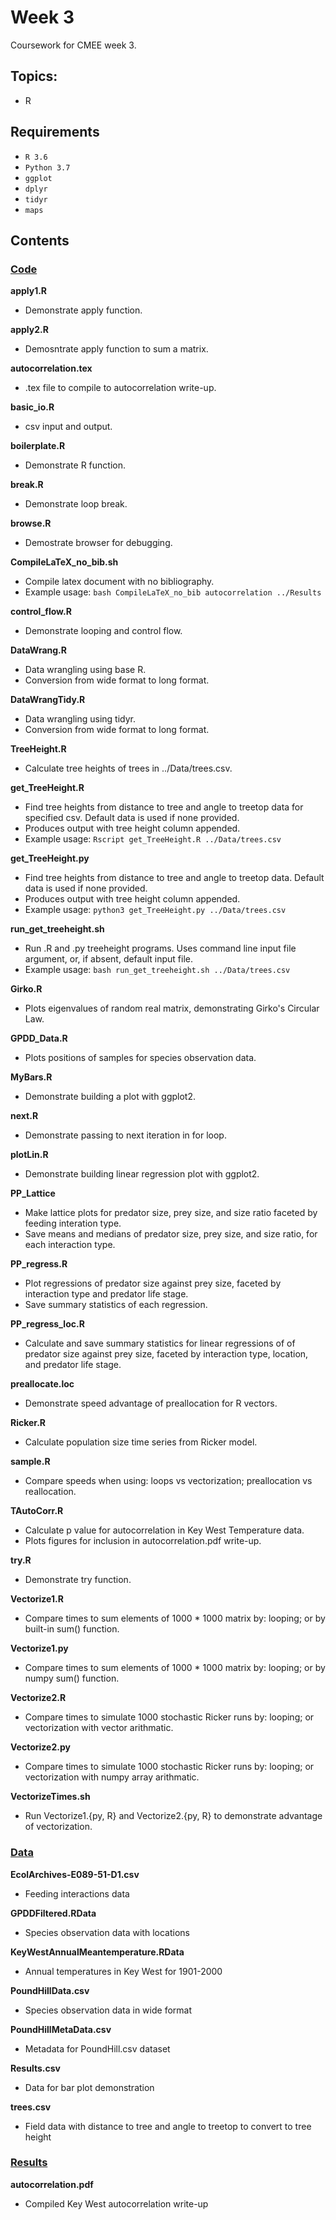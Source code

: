 # Week 3
Coursework for CMEE week 3.
## Topics:
* R

## Requirements
* `R 3.6`
* `Python 3.7`
* `ggplot`
* `dplyr`
* `tidyr`
* `maps`

## Contents
### [Code](https://github.com/SamT123/CMEECoursework/tree/master/Week3/Code)
**apply1.R**
* Demonstrate apply function.

**apply2.R**
* Demosntrate apply function to sum a matrix.

**autocorrelation.tex**
* .tex file to compile to autocorrelation write-up.

**basic_io.R**
* csv input and output.

**boilerplate.R**
* Demonstrate R function.

**break.R**
* Demonstrate loop break.

**browse.R**
* Demostrate browser for debugging.

**CompileLaTeX_no_bib.sh**
* Compile latex document with no bibliography.
* Example usage:
`bash CompileLaTeX_no_bib autocorrelation ../Results`

**control_flow.R**
* Demonstrate looping and control flow.

**DataWrang.R**
* Data wrangling using base R.
* Conversion from wide format to long format.

**DataWrangTidy.R**
* Data wrangling using tidyr.
* Conversion from wide format to long format.

**TreeHeight.R**
* Calculate tree heights of trees in ../Data/trees.csv.

**get_TreeHeight.R**
* Find tree heights from distance to tree and angle to treetop data for specified csv. Default data is used if none provided.
* Produces output with tree height column appended.
* Example usage:
`Rscript get_TreeHeight.R ../Data/trees.csv`

**get_TreeHeight.py**
* Find tree heights from distance to tree and angle to treetop data. Default data is used if none provided.
* Produces output with tree height column appended.
* Example usage:
`python3 get_TreeHeight.py ../Data/trees.csv`

**run_get_treeheight.sh**
* Run .R and .py treeheight programs. Uses command line input file argument, or, if absent, default input file.
* Example usage:
`bash run_get_treeheight.sh ../Data/trees.csv`

**Girko.R**
* Plots eigenvalues of random real matrix, demonstrating Girko's Circular Law.

**GPDD_Data.R**
* Plots positions of samples for species observation data.

**MyBars.R**
* Demonstrate building a plot with ggplot2.

**next.R**
* Demonstrate passing to next iteration in for loop.

**plotLin.R**
* Demonstrate building linear regression plot with ggplot2.

**PP_Lattice**
* Make lattice plots for predator size, prey size, and size ratio faceted by feeding interation type.
* Save means and medians of predator size, prey size, and size ratio, for each interaction type.

**PP_regress.R**
* Plot regressions of predator size against prey size, faceted by interaction type and predator life stage.
* Save summary statistics of each regression.

**PP_regress_loc.R**
* Calculate and save summary statistics for linear regressions of of predator size against prey size, faceted by interaction type, location, and predator life stage.

**preallocate.loc**
* Demonstrate speed advantage of preallocation for R vectors.

**Ricker.R**
* Calculate population size time series from Ricker model.

**sample.R**
* Compare speeds when using: loops vs vectorization; preallocation vs reallocation.

**TAutoCorr.R**
* Calculate p value for autocorrelation in Key West Temperature data.
* Plots figures for inclusion in autocorrelation.pdf write-up.

**try.R**
* Demonstrate try function.

**Vectorize1.R**
* Compare times to sum elements of 1000 * 1000 matrix by: looping; or by built-in sum() function.

**Vectorize1.py**
* Compare times to sum elements of 1000 * 1000 matrix by: looping; or by numpy sum() function.

**Vectorize2.R**
* Compare times to simulate 1000 stochastic Ricker runs by: looping; or vectorization with vector arithmatic.

**Vectorize2.py**
* Compare times to simulate 1000 stochastic Ricker runs by: looping; or vectorization with numpy array arithmatic.

**VectorizeTimes.sh**
* Run Vectorize1.{py, R} and Vectorize2.{py, R} to demonstrate advantage of vectorization.

### [Data](https://github.com/SamT123/CMEECoursework/tree/master/Week3/Data)
**EcolArchives-E089-51-D1.csv**
* Feeding interactions data

**GPDDFiltered.RData**
* Species observation data with locations

**KeyWestAnnualMeantemperature.RData**
* Annual temperatures in Key West for 1901-2000

**PoundHillData.csv**
* Species observation data in wide format

**PoundHillMetaData.csv**
* Metadata for PoundHill.csv dataset

**Results.csv**
* Data for bar plot demonstration

**trees.csv**
* Field data with distance to tree and angle to treetop to convert to tree height

### [Results](https://github.com/SamT123/CMEECoursework/tree/master/Week3/Results)
**autocorrelation.pdf**
* Compiled Key West autocorrelation write-up
